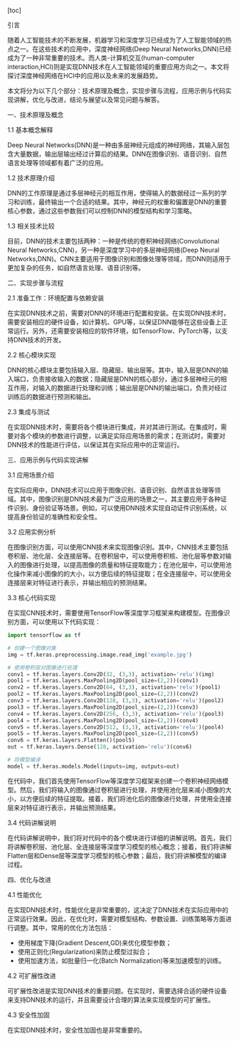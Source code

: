 
[toc]                    
                
                
引言

随着人工智能技术的不断发展，机器学习和深度学习已经成为了人工智能领域的热点之一。在这些技术的应用中，深度神经网络(Deep Neural Networks,DNN)已经成为了一种非常重要的技术。而人类-计算机交互(human-computer interaction,HCI)则是实现DNN技术在人工智能领域的重要应用方向之一。本文将探讨深度神经网络在HCI中的应用以及未来的发展趋势。

本文将分为以下几个部分：技术原理及概念，实现步骤与流程，应用示例与代码实现讲解，优化与改进，结论与展望以及常见问题与解答。

一、技术原理及概念

1.1 基本概念解释

Deep Neural Networks(DNN)是一种由多层神经元组成的神经网络，其输入层包含大量数据，输出层输出经过计算后的结果。DNN在图像识别、语音识别、自然语言处理等领域都有着广泛的应用。

1.2 技术原理介绍

DNN的工作原理是通过多层神经元的相互作用，使得输入的数据经过一系列的学习和训练，最终输出一个合适的结果。其中，神经元的权重和偏置是DNN的重要核心参数，通过这些参数我们可以控制DNN的模型结构和学习策略。

1.3 相关技术比较

目前，DNN的技术主要包括两种：一种是传统的卷积神经网络(Convolutional Neural Networks,CNN)，另一种是深度学习中的多层神经网络(Deep Neural Networks,DNN)。CNN主要适用于图像识别和图像处理等领域，而DNN则适用于更加复杂的任务，如自然语言处理、语音识别等。

二、实现步骤与流程

2.1 准备工作：环境配置与依赖安装

在实现DNN技术之前，需要对DNN的环境进行配置和安装。在实现DNN技术时，需要安装相应的硬件设备，如计算机、GPU等，以保证DNN能够在这些设备上正常运行。另外，还需要安装相应的软件环境，如TensorFlow、PyTorch等，以支持DNN技术的开发。

2.2 核心模块实现

DNN的核心模块主要包括输入层、隐藏层、输出层等。其中，输入层是DNN的输入端口，负责接收输入的数据；隐藏层是DNN的核心部分，通过多层神经元的相互作用，对输入的数据进行处理和训练；输出层是DNN的输出端口，负责对经过训练后的数据进行预测和输出。

2.3 集成与测试

在实现DNN技术时，需要将各个模块进行集成，并对其进行测试。在集成时，需要对各个模块的参数进行调整，以满足实际应用场景的需求；在测试时，需要对DNN技术的性能进行评估，以保证其在实际应用中的正常运行。

三、应用示例与代码实现讲解

3.1 应用场景介绍

在实际应用中，DNN技术可以应用于图像识别、语音识别、自然语言处理等领域。其中，图像识别是DNN技术最为广泛应用的场景之一，其主要应用于各种证件识别、身份验证等场景。例如，可以使用DNN技术实现自动证件识别系统，以提高身份验证的准确性和安全性。

3.2 应用实例分析

在图像识别方面，可以使用CNN技术来实现图像识别。其中，CNN技术主要包括卷积层、池化层、全连接层等。在卷积层中，可以使用卷积核、池化层等参数对输入的图像进行处理，以提高图像的质量和特征提取能力；在池化层中，可以使用池化操作来减小图像的的大小，以方便后续的特征提取；在全连接层中，可以使用全连接层来对特征进行表示，并输出相应的预测结果。

3.3 核心代码实现

在实现CNN技术时，需要使用TensorFlow等深度学习框架来构建模型。在图像识别方面，可以使用以下代码实现：
```python
import tensorflow as tf

# 创建一个图像对象
img = tf.keras.preprocessing.image.read_img('example.jpg')

# 使用卷积层对图像进行处理
conv1 = tf.keras.layers.Conv2D(32, (3,3), activation='relu')(img)
pool1 = tf.keras.layers.MaxPooling2D(pool_size=(2,2))(conv1)
conv2 = tf.keras.layers.Conv2D(64, (3,3), activation='relu')(pool1)
pool2 = tf.keras.layers.MaxPooling2D(pool_size=(2,2))(conv2)
conv3 = tf.keras.layers.Conv2D(128, (3,3), activation='relu')(pool2)
pool3 = tf.keras.layers.MaxPooling2D(pool_size=(2,2))(conv3)
conv4 = tf.keras.layers.Conv2D(256, (3,3), activation='relu')(pool3)
pool4 = tf.keras.layers.MaxPooling2D(pool_size=(2,2))(conv4)
conv5 = tf.keras.layers.Conv2D(512, (3,3), activation='relu')(pool4)
pool5 = tf.keras.layers.MaxPooling2D(pool_size=(2,2))(conv5)
conv6 = tf.keras.layers.Flatten()(pool5)
out = tf.keras.layers.Dense(128, activation='relu')(conv6)

# 将模型编译
model = tf.keras.models.Model(inputs=img, outputs=out)
```

在代码中，我们首先使用TensorFlow等深度学习框架来创建一个卷积神经网络模型。然后，我们将输入的图像通过卷积层进行处理，并使用池化层来减小图像的大小，以方便后续的特征提取。接着，我们将池化后的图像进行处理，并使用全连接层来对特征进行表示，并输出预测结果。

3.4 代码讲解说明

在代码讲解说明中，我们将对代码中的各个模块进行详细的讲解说明。首先，我们将讲解卷积层、池化层、全连接层等深度学习模型的核心概念；接着，我们将讲解Flatten层和Dense层等深度学习模型的核心参数；最后，我们将讲解模型的编译过程。

四、优化与改进

4.1 性能优化

在实现DNN技术时，性能优化是非常重要的，这决定了DNN技术在实际应用中的正常运行效果。因此，在优化时，需要对模型结构、参数设置、训练策略等方面进行调整。其中，常用的优化方法包括：

- 使用梯度下降(Gradient Descent,GD)来优化模型参数；
- 使用正则化(Regularization)来防止模型过拟合；
- 使用加速方法，如批量归一化(Batch Normalization)等来加速模型的训练。

4.2 可扩展性改进

可扩展性改进是实现DNN技术的重要问题。在实现时，需要选择合适的硬件设备来支持DNN技术的运行，并且需要设计合理的算法来实现模型的可扩展性。

4.3 安全性加固

在实现DNN技术时，安全性加固也是非常重要的。

